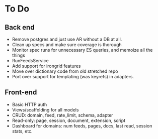 # To Do

## Back end
 - Remove postgres and just use AR without a DB at all.
 - Clean up specs and make sure coverage is thorough
 - Monitor spec runs for unnecessary ES queries, and memoize all the things
 - RunFeedsService
 - Add support for irongrid features
 - Move over dictionary code from old stretched repo
 - Port over support for templating (was keyrefs) in adapters.

## Front-end
 - Basic HTTP auth
 - Views/scaffolding for all models
  - CRUD: domain, feed, rate_limit, schema, adapter
  - Read-only: page, session, document, extension, script
 - Dashboard for domains: num feeds, pages, docs, last read, session stats, etc.
